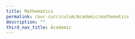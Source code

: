 ```yaml
---
title: Mathematics
permalink: /our-curriculum/Academic/mathematics
description: ""
third_nav_title: Academic
---
```

